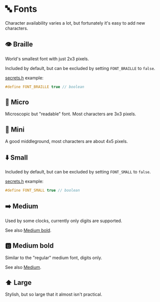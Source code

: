 # 🔤 Fonts

Character availability varies a lot, but fortunately it's easy to add new characters.

## 👁️ Braille

World's smallest font with just 2x3 pixels.

Included by default, but can be excluded by setting `FONT_BRAILLE` to `false`.

[secrets.h](../tree/main/firmware/include/config/secrets.h) example:

```h
#define FONT_BRAILLE true // boolean
```

## 🔬 Micro

Microscopic but "readable" font. Most characters are 3x3 pixels.

## 🤏 Mini

A good middleground, most characters are about 4x5 pixels.

## ⬇️ Small

Included by default, but can be excluded by setting `FONT_SMALL` to `false`.

[secrets.h](../tree/main/firmware/include/config/secrets.h) example:

```h
#define FONT_SMALL true // boolean
```

## ➡️ Medium

Used by some clocks, currently only digits are supported.

See also [Medium bold](#🅱%EF%B8%8F-medium-bold).

## 🅱️ Medium bold

Similar to the "regular" medium font, digits only.

See also [Medium](#%EF%B8%8F-medium).

## ⬆️ Large

Stylish, but so large that it almost isn't practical.
